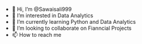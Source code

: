 - 👋 Hi, I’m @Sawaisali999
- 👀 I’m interested in Data Analytics
- 🌱 I’m currently learning Python and Data Analytics
- 💞️ I’m looking to collaborate on Fianncial Projects
- 📫 How to reach me

<!---
Sawaisali999/Sawaisali999 is a ✨ special ✨ repository because its `README.md` (this file) appears on your GitHub profile.
You can click the Preview link to take a look at your changes.
--->
